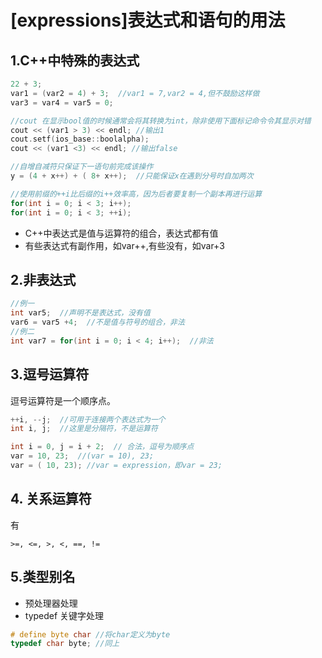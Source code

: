# [expressions]表达式和语句的用法

## 1.C++中特殊的表达式

```C++
22 + 3;
var1 = (var2 = 4) + 3;  //var1 = 7,var2 = 4,但不鼓励这样做
var3 = var4 = var5 = 0;

//cout 在显示bool值的时候通常会将其转换为int，除非使用下面标记命令令其显示对错
cout << (var1 > 3) << endl; //输出1
cout.setf(ios_base::boolalpha);
cout << (var1 <3) << endl; //输出false

//自增自减符只保证下一语句前完成该操作
y = (4 + x++) + ( 8+ x++);  //只能保证x在遇到分号时自加两次

//使用前缀的++i比后缀的i++效率高，因为后者要复制一个副本再进行运算
for(int i = 0; i < 3; i++);
for(int i = 0; i < 3; ++i);
```

* C++中表达式是值与运算符的组合，表达式都有值
* 有些表达式有副作用，如var++,有些没有，如var+3

## 2.非表达式

```C++
//例一
int var5;  //声明不是表达式，没有值
var6 = var5 +4;  //不是值与符号的组合，非法
//例二
int var7 = for(int i = 0; i < 4; i++);  //非法
```

## 3.逗号运算符

逗号运算符是一个顺序点。

```C++
++i, --j;  //可用于连接两个表达式为一个
int i, j;  //这里是分隔符，不是运算符

int i = 0, j = i + 2;  // 合法，逗号为顺序点
var = 10, 23;  //(var = 10), 23;
var = ( 10, 23); //var = expression，即var = 23;
```

## 4. 关系运算符

有

```
>=, <=, >, <, ==, !=
```

## 5.类型别名

* 预处理器处理
* typedef 关键字处理

```C++
# define byte char //将char定义为byte
typedef char byte; //同上
